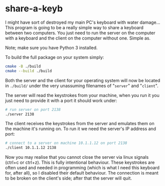# share-a-keyb

I might have sort of destroyed my main PC's keyboard with water damage... This program is going to be a really simple way to share a keyboard between two computers. You just need to run the server on the computer with a keyboard and the client on the computer without one. Simple as.

Note; make sure you have Python 3 installed.

To build the full package on your system simply:
```bash
cmake -B ./build
cmake --build ./build
```

Both the server and the client for your operating system will now be located in `./build/` under the very unassuming filenames of "`server`" and "`client`".

The server will read the keystrokes from your machine, when you run it you just need to provide it with a port it should work under:
```bash
# run server on port 2138
./server 2138
```

The client receives the keystrokes from the server and emulates them on the machine it's running on. To run it we need the server's IP address and port:
```bash
# connect to a server on machine 10.1.1.12 on port 2138
./client 10.1.1.12 2138
```

Now you may realise that you cannot close the server via linux signals (ctrl+c or ctrl+z). This is fully intentional behaviour. These keystrokes are often used and needed in programming (which is what I need this keyboard for, after all), so I disabled their default behaviour. The connection is meant to be broken on the client's side; after that the server will quit.
